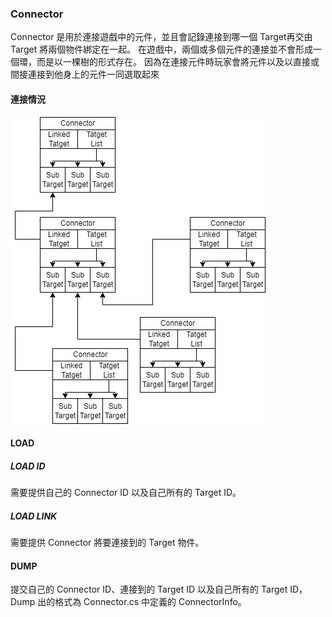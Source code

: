 ### Connector

Connector 是用於連接遊戲中的元件，並且會記錄連接到哪一個 Target再交由 Target 將兩個物件綁定在一起。
在遊戲中，兩個或多個元件的連接並不會形成一個環，而是以一棵樹的形式存在。
因為在連接元件時玩家會將元件以及以直接或間接連接到他身上的元件一同選取起來

#### 連接情況
![](./Picture/Connector_01.png)

#### LOAD
##### LOAD ID

需要提供自己的 Connector ID 以及自己所有的 Target ID。

##### LOAD LINK

需要提供 Connector 將要連接到的 Target 物件。

#### DUMP

提交自己的 Connector ID、連接到的 Target ID 以及自己所有的 Target ID，Dump 出的格式為 Connector.cs 中定義的 ConnectorInfo。

